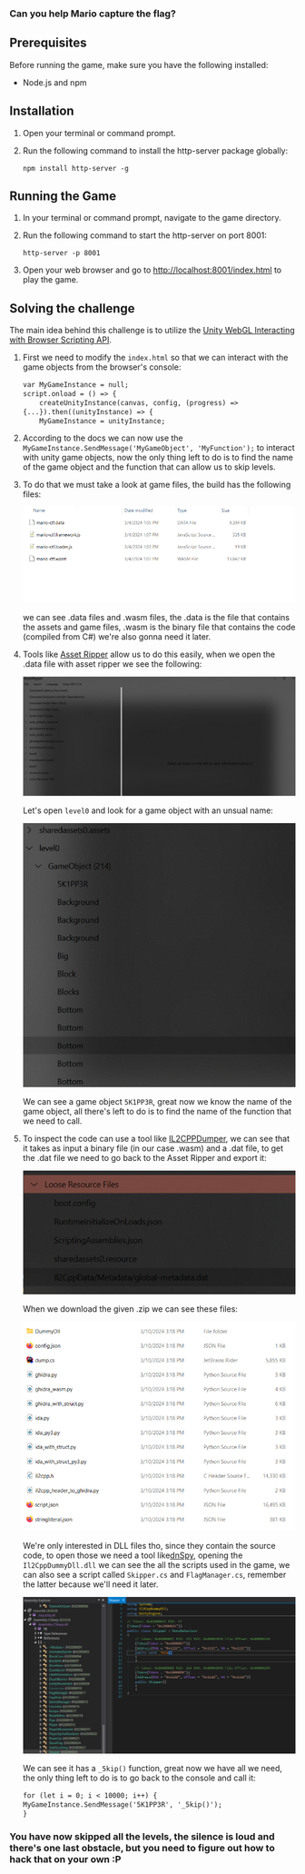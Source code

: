 ### Can you help Mario capture the flag?


## Prerequisites

Before running the game, make sure you have the following installed:

- Node.js and npm

## Installation

1. Open your terminal or command prompt.
2. Run the following command to install the http-server package globally:

    ```shell
    npm install http-server -g
    ```

## Running the Game

1. In your terminal or command prompt, navigate to the game directory.
2. Run the following command to start the http-server on port 8001:

    ```shell
    http-server -p 8001
    ```

3. Open your web browser and go to [http://localhost:8001/index.html](http://localhost:8001/index.html) to play the game.


## Solving the challenge 

The main idea behind this challenge is to utilize the [Unity WebGL Interacting with Browser Scripting API](https://docs.unity3d.com/Manual/webgl-interactingwithbrowserscripting.html).

1. First we need to modify the `index.html` so that we can interact with the game objects from the browser's console: 

    ```
    var MyGameInstance = null;
    script.onload = () => {
        createUnityInstance(canvas, config, (progress) => {...}).then((unityInstance) => {
        MyGameInstance = unityInstance;

    ```

2. According to the docs we can now use the `MyGameInstance.SendMessage('MyGameObject', 'MyFunction');` to interact with unity game objects, now the only thing left to do is to find the name of the game object and the function that can allow us to skip levels.

3. To do that we must take a look at game files, the build has the following files: 

    ![folder.png](assets/folder.png)

    we can see .data files and .wasm files, the .data is the file that contains the assets and game files, .wasm is the binary file that contains the code (compiled from C#) we're also gonna need it later.

4. Tools like [Asset Ripper](https://github.com/AssetRipper/AssetRipper/releases/tag/0.3.4.0) allow us to do this easily, when we open the .data file with asset ripper we see the following: 

    ![asset-ripper.png](assets/asset-ripper.png)

    Let's open `level0` and look for a game object with an unsual name: 

    ![level0.png](assets/level0.png)

    We can see a game object `5K1PP3R`, great now we know the name of the game object, all there's left to do is to find the name of the function that we need to call.

5. To inspect the code can use a tool like [IL2CPPDumper](https://il2cppdumper.com/the-dumper-tool), we can see that it takes as input a binary file (in our case .wasm) and a .dat file, to get the .dat file we need to go back to the Asset Ripper and export it:

    ![dat.png](assets/dat.png)

    When we download the given .zip we can see these files: 

    ![zip.png](assets/zip.png)

    We're only interested in DLL files tho, since they contain the source code, to open those we need a tool like[dnSpy](https://github.com/dnSpy/dnSpy/releases/tag/v6.1.8), opening the `Il2CppDummyDll.dll` we can see the all the scripts used in the game, we can also see a script called `Skipper.cs` and `FlagManager.cs`, remember the latter because we'll need it later. 

    ![skipper.png](assets/skipper.png)

    We can see it has a `_5kip()` function, great now we have all we need, the only thing left to do is to go back to the console and call it:

    ```
    for (let i = 0; i < 10000; i++) {
    MyGameInstance.SendMessage('5K1PP3R', '_5kip()');
    }
    ```

### You have now skipped all the levels, the silence is loud and there's one last obstacle, but you need to figure out how to hack that on your own :P 
